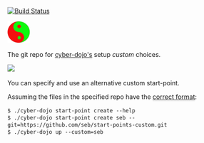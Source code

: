 
[![Build Status](https://travis-ci.org/cyber-dojo/start-points-custom.svg?branch=master)](https://travis-ci.org/cyber-dojo/start-points-custom)

<img src="https://raw.githubusercontent.com/cyber-dojo/nginx/master/images/home_page_logo.png" alt="cyber-dojo yin/yang logo" width="50px" height="50px"/>

The git repo for [cyber-dojo's](https://github.com/cyber-dojo/web)
setup <em>custom</em> choices.

<img src="https://github.com/cyber-dojo/start-points-custom/blob/master/docs/setup_custom_practice.png" width="700px"/>

You can specify and use an alternative custom start-point.

Assuming the files in the specified repo have the
[correct format](http://blog.cyber-dojo.org/2016/08/creating-your-own-start-points.html):

```
$ ./cyber-dojo start-point create --help
$ ./cyber-dojo start-point create seb --git=https://github.com/seb/start-points-custom.git
$ ./cyber-dojo up --custom=seb
```
